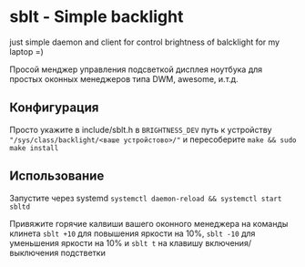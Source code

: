 # sblt - Simple backlight
just simple daemon and client for control brightness of balcklight for my laptop =)

Просой менджер управления подсветкой дисплея ноутбука для простых оконных менеджеров
типа DWM, awesome, и.т.д.

## Конфигурация
Просто укажите в include/sblt.h в `BRIGHTNESS_DEV` путь к устройству `"/sys/class/backlight/<ваше устройстово>/"`
и пересоберите
`
make && sudo make install
`

## Использование
Запустите через systemd
`
systemctl daemon-reload && systemctl start sbltd
`

Привяжите горячие калвиши вашего оконного менеджера на команды клинета
`sblt +10` для повышения яркости на 10%,
`sblt -10` для уменьшения яркости на 10% и
`sblt t` на клавишу включения/выключения подстветки

